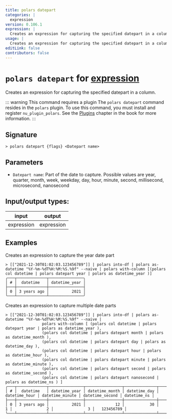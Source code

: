 ```yaml
---
title: polars datepart
categories: |
  expression
version: 0.106.1
expression: |
  Creates an expression for capturing the specified datepart in a column.
usage: |
  Creates an expression for capturing the specified datepart in a column.
editLink: false
contributors: false
---
```

<!-- This file is automatically generated. Please edit the command in https://github.com/nushell/nushell instead. -->

# `polars datepart` for [expression](/commands/categories/expression.md)

<div class='command-title'>Creates an expression for capturing the specified datepart in a column.</div>

::: warning This command requires a plugin
The `polars datepart` command resides in the `polars` plugin.
To use this command, you must install and register `nu_plugin_polars`.
See the [Plugins](/book/plugins.html) chapter in the book for more information.
:::


## Signature

```> polars datepart {flags} <Datepart name>```

## Parameters

 -  `Datepart name`: Part of the date to capture.  Possible values are year, quarter, month, week, weekday, day, hour, minute, second, millisecond, microsecond, nanosecond


## Input/output types:

| input      | output     |
| ---------- | ---------- |
| expression | expression |
## Examples

Creates an expression to capture the year date part
```nu
> [["2021-12-30T01:02:03.123456789"]] | polars into-df | polars as-datetime "%Y-%m-%dT%H:%M:%S.%9f" --naive | polars with-column [(polars col datetime | polars datepart year | polars as datetime_year )]
╭───┬─────────────┬───────────────╮
│ # │  datetime   │ datetime_year │
├───┼─────────────┼───────────────┤
│ 0 │ 3 years ago │          2021 │
╰───┴─────────────┴───────────────╯

```

Creates an expression to capture multiple date parts
```nu
> [["2021-12-30T01:02:03.123456789"]] | polars into-df | polars as-datetime "%Y-%m-%dT%H:%M:%S.%9f" --naive |
                polars with-column [ (polars col datetime | polars datepart year | polars as datetime_year ),
                (polars col datetime | polars datepart month | polars as datetime_month ),
                (polars col datetime | polars datepart day | polars as datetime_day ),
                (polars col datetime | polars datepart hour | polars as datetime_hour ),
                (polars col datetime | polars datepart minute | polars as datetime_minute ),
                (polars col datetime | polars datepart second | polars as datetime_second ),
                (polars col datetime | polars datepart nanosecond | polars as datetime_ns ) ]
╭───┬─────────────┬───────────────┬────────────────┬──────────────┬───────────────┬─────────────────┬─────────────────┬─────────────╮
│ # │  datetime   │ datetime_year │ datetime_month │ datetime_day │ datetime_hour │ datetime_minute │ datetime_second │ datetime_ns │
├───┼─────────────┼───────────────┼────────────────┼──────────────┼───────────────┼─────────────────┼─────────────────┼─────────────┤
│ 0 │ 3 years ago │          2021 │             12 │           30 │             1 │               2 │               3 │   123456789 │
╰───┴─────────────┴───────────────┴────────────────┴──────────────┴───────────────┴─────────────────┴─────────────────┴─────────────╯

```
